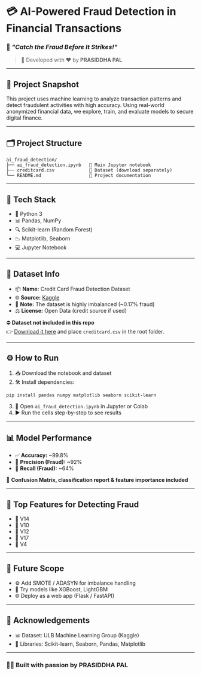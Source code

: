 
# 💳 AI-Powered Fraud Detection in Financial Transactions  
### 🔐 *"Catch the Fraud Before It Strikes!"*

> 🚀 Developed with ❤️ by **PRASIDDHA PAL**

---

## 📘 Project Snapshot

This project uses machine learning to analyze transaction patterns and detect fraudulent activities with high accuracy. Using real-world anonymized financial data, we explore, train, and evaluate models to secure digital finance.

---

## 🗂️ Project Structure

```
ai_fraud_detection/
├── ai_fraud_detection.ipynb   📓 Main Jupyter notebook
├── creditcard.csv             📁 Dataset (download separately)
└── README.md                  📄 Project documentation
```

---

## 🧠 Tech Stack

- 🐍 Python 3
- 📊 Pandas, NumPy
- 🔍 Scikit-learn (Random Forest)
- 📉 Matplotlib, Seaborn
- 💻 Jupyter Notebook

---

## 🧾 Dataset Info

- 📦 **Name:** Credit Card Fraud Detection Dataset
- 🌐 **Source:** [Kaggle](https://www.kaggle.com/datasets/mlg-ulb/creditcardfraud)
- 📌 **Note:** The dataset is highly imbalanced (~0.17% fraud)
- ⚖️ **License:** Open Data (credit source if used)

⛔ **Dataset not included in this repo**  
👉 [Download it here](https://www.kaggle.com/datasets/mlg-ulb/creditcardfraud) and place `creditcard.csv` in the root folder.

---

## ⚙️ How to Run

1. 📥 Download the notebook and dataset  
2. 🛠️ Install dependencies:

```bash
pip install pandas numpy matplotlib seaborn scikit-learn
```

3. 🚀 Open `ai_fraud_detection.ipynb` in Jupyter or Colab  
4. ▶️ Run the cells step-by-step to see results

---

## 📊 Model Performance

- ✅ **Accuracy:** ~99.8%
- 🎯 **Precision (Fraud):** ~92%
- 🔁 **Recall (Fraud):** ~64%

🧪 **Confusion Matrix, classification report & feature importance included**

---

## 🌟 Top Features for Detecting Fraud

- 🔹 V14
- 🔹 V10
- 🔹 V12
- 🔹 V17
- 🔹 V4

---

## 🚀 Future Scope

- ⚙️ Add SMOTE / ADASYN for imbalance handling  
- 🌲 Try models like XGBoost, LightGBM  
- 🌐 Deploy as a web app (Flask / FastAPI)

---

## 🙏 Acknowledgements

- 📊 Dataset: ULB Machine Learning Group (Kaggle)
- 🧪 Libraries: Scikit-learn, Seaborn, Pandas, Matplotlib

---

### 👨‍💻 Built with passion by **PRASIDDHA PAL**
